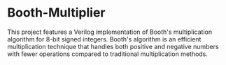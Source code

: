 # Booth-Multiplier
This project features a Verilog implementation of Booth's multiplication algorithm for 8-bit signed integers. Booth's algorithm is an efficient multiplication technique that handles both positive and negative numbers with fewer operations compared to traditional multiplication methods.
